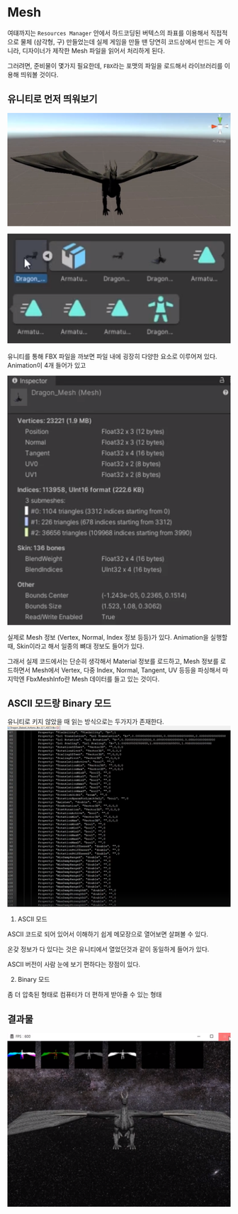 # Mesh

여턔까지는 `Resources Manager` 안에서 하드코딩된 버텍스의 좌표를 이용해서 직접적으로 물체 (삼각형, 구) 만들었는데 실제 게임을 만들 땐 당연히 코드상에서 만드는 게 아니라, 디자이너가 제작한 Mesh 파일을 읽어서 처리하게 된다.

그러려면, 준비물이 몇가지 필요한데, `FBX`라는 포맷의 파일을 로드해서 라이브러리를 이용해 띄워볼 것이다.

## 유니티로 먼저 띄워보기

![image-20240321015949747](../../../image/image-20240321015949747.png)

![image-20240321020004558](../../../image/image-20240321020004558.png)

유니티를 통해 FBX 파일을 까보면 파일 내에 굉장히 다양한 요소로 이루어져 있다. Animation이 4개 들어가 있고

![image-20240321020026447](../../../image/image-20240321020026447.png)

실제로 Mesh 정보 (Vertex, Normal, Index 정보 등등)가 있다. Animation을 실행할 때, Skin이라고 해서 일종의 뼈대 정보도 들어가 있다.

그래서 실제 코드에서는 단순히 생각해서 Material 정보를 로드하고, Mesh 정보를 로드하면서 Mesh에서 Vertex, 다중 Index, Normal, Tangent, UV 등등을 파싱해서 마지막엔 FbxMeshInfo란 Mesh 데이터를 들고 있는 것이다.

## ASCII 모드랑 Binary 모드

유니티로 키지 않았을 때 읽는 방식으로는 두가지가 존재한다.
![image-20240321020324064](../../../image/image-20240321020324064.png)

1. ASCII 모드

ASCII 코드로 되어 있어서 이해하기 쉽게 메모장으로 열어보면 살펴볼 수 있다.

온갖 정보가 다 있다는 것은 유니티에서 열었던것과 같이 동일하게 들어가 있다.

ASCII 버전이 사람 눈에 보기 편하다는 장점이 있다.

2. Binary 모드

좀 더 압축된 형태로 컴퓨터가 더 편하게 받아줄 수 있는 형태

## 결과물

![image-20240321020541570](../../../image/image-20240321020541570.png)
